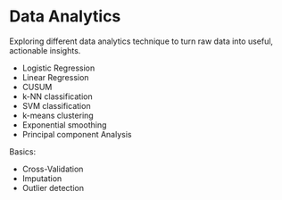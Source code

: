 # Data Analytics
Exploring different data analytics technique to turn raw data into useful, actionable insights.
 
 + Logistic Regression
 + Linear Regression
 + CUSUM
 + k-NN classification
 + SVM classification
 + k-means clustering
 + Exponential smoothing
 + Principal component Analysis

Basics:
+ Cross-Validation
+ Imputation
+ Outlier detection
